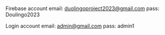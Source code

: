 Firebase account
email: duolingoproject2023@gmail.com
pass: Doulingo2023

Login account
email: admin@gmail.com
pass: admin1
